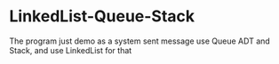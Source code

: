 # LinkedList-Queue-Stack
The program just demo as a system sent message use Queue ADT and Stack, and use LinkedList for that
